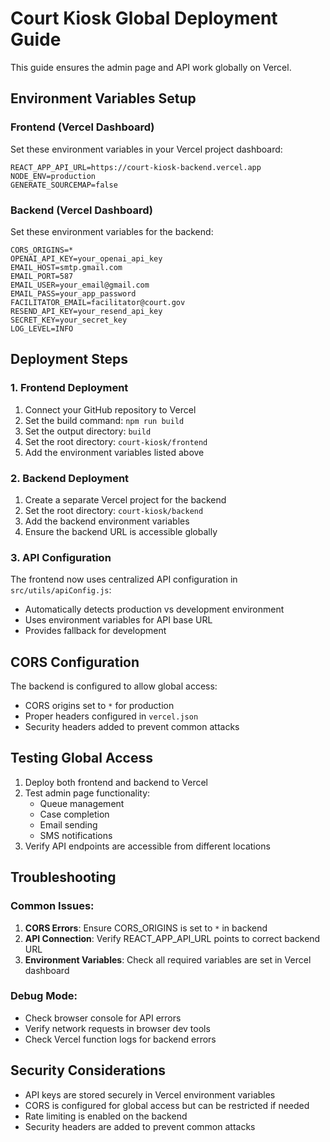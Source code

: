 # Court Kiosk Global Deployment Guide

This guide ensures the admin page and API work globally on Vercel.

## Environment Variables Setup

### Frontend (Vercel Dashboard)
Set these environment variables in your Vercel project dashboard:

```
REACT_APP_API_URL=https://court-kiosk-backend.vercel.app
NODE_ENV=production
GENERATE_SOURCEMAP=false
```

### Backend (Vercel Dashboard)
Set these environment variables for the backend:

```
CORS_ORIGINS=*
OPENAI_API_KEY=your_openai_api_key
EMAIL_HOST=smtp.gmail.com
EMAIL_PORT=587
EMAIL_USER=your_email@gmail.com
EMAIL_PASS=your_app_password
FACILITATOR_EMAIL=facilitator@court.gov
RESEND_API_KEY=your_resend_api_key
SECRET_KEY=your_secret_key
LOG_LEVEL=INFO
```

## Deployment Steps

### 1. Frontend Deployment
1. Connect your GitHub repository to Vercel
2. Set the build command: `npm run build`
3. Set the output directory: `build`
4. Set the root directory: `court-kiosk/frontend`
5. Add the environment variables listed above

### 2. Backend Deployment
1. Create a separate Vercel project for the backend
2. Set the root directory: `court-kiosk/backend`
3. Add the backend environment variables
4. Ensure the backend URL is accessible globally

### 3. API Configuration
The frontend now uses centralized API configuration in `src/utils/apiConfig.js`:
- Automatically detects production vs development environment
- Uses environment variables for API base URL
- Provides fallback for development

## CORS Configuration

The backend is configured to allow global access:
- CORS origins set to `*` for production
- Proper headers configured in `vercel.json`
- Security headers added to prevent common attacks

## Testing Global Access

1. Deploy both frontend and backend to Vercel
2. Test admin page functionality:
   - Queue management
   - Case completion
   - Email sending
   - SMS notifications
3. Verify API endpoints are accessible from different locations

## Troubleshooting

### Common Issues:
1. **CORS Errors**: Ensure CORS_ORIGINS is set to `*` in backend
2. **API Connection**: Verify REACT_APP_API_URL points to correct backend URL
3. **Environment Variables**: Check all required variables are set in Vercel dashboard

### Debug Mode:
- Check browser console for API errors
- Verify network requests in browser dev tools
- Check Vercel function logs for backend errors

## Security Considerations

- API keys are stored securely in Vercel environment variables
- CORS is configured for global access but can be restricted if needed
- Rate limiting is enabled on the backend
- Security headers are added to prevent common attacks
